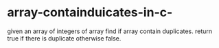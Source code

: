 # array-containduicates-in-c-
given an array of integers of array find if array contain duplicates. return true if there is duplicate otherwise false.
